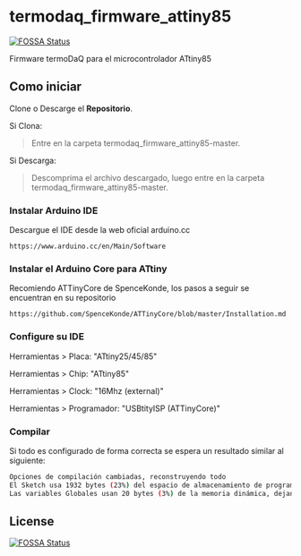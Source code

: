 # termodaq_firmware_attiny85

[![FOSSA Status](https://app.fossa.io/api/projects/git%2Bgithub.com%2Fmc-ireiser%2Ftermodaq_firmware_attiny85.svg?type=shield)](https://app.fossa.io/projects/git%2Bgithub.com%2Fmc-ireiser%2Ftermodaq_firmware_attiny85?ref=badge_shield)

Firmware termoDaQ para el microcontrolador ATtiny85

## Como iniciar

Clone o Descarge el **Repositorio**.

Si Clona:
> Entre en la carpeta termodaq_firmware_attiny85-master.

Si Descarga:
> Descomprima el archivo descargado, luego entre en la carpeta termodaq_firmware_attiny85-master.

### Instalar Arduino IDE

Descargue el IDE desde la web oficial arduino.cc

```text
https://www.arduino.cc/en/Main/Software
```

### Instalar el Arduino Core para ATtiny

Recomiendo ATTinyCore de SpenceKonde, los pasos a seguir se encuentran en su repositorio

```text
https://github.com/SpenceKonde/ATTinyCore/blob/master/Installation.md
```

### Configure su IDE

  Herramientas > Placa: "ATtiny25/45/85"

  Herramientas > Chip: "ATtiny85"

  Herramientas > Clock: "16Mhz (external)"

  Herramientas > Programador: "USBtityISP (ATTinyCore)"

### Compilar

Si todo es configurado de forma correcta se espera un resultado similar al siguiente:

```bash
Opciones de compilación cambiadas, reconstruyendo todo
El Sketch usa 1932 bytes (23%) del espacio de almacenamiento de programa. El máximo es 8192 bytes.
Las variables Globales usan 20 bytes (3%) de la memoria dinámica, dejando 492 bytes para las variables locales. El máximo es 512 bytes.
```

## License

[![FOSSA Status](https://app.fossa.io/api/projects/git%2Bgithub.com%2Fmc-ireiser%2Ftermodaq_firmware_attiny85.svg?type=large)](https://app.fossa.io/projects/git%2Bgithub.com%2Fmc-ireiser%2Ftermodaq_firmware_attiny85?ref=badge_large)
